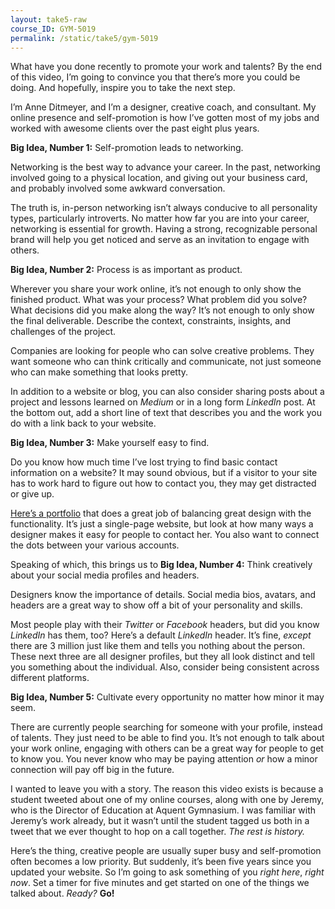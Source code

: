 ```yaml
---
layout: take5-raw
course_ID: GYM-5019
permalink: /static/take5/gym-5019
---
```


What have you done recently to promote your work and talents? By the end of this video, I’m going to convince you that there’s more you could be doing. And hopefully, inspire you to take the next step.

I’m Anne Ditmeyer, and I’m a designer, creative coach, and consultant. My online presence and self-promotion is how I’ve gotten most of my jobs and worked with awesome clients over the past eight plus years.

**Big Idea, Number 1:** Self-promotion leads to networking.

Networking is the best way to advance your career. In the past, networking involved going to a physical location, and giving out your business card, and probably involved some awkward conversation.

The truth is, in-person networking isn’t always conducive to all personality types, particularly introverts. No matter how far you are into your career, networking is essential for growth. Having a strong, recognizable personal brand will help you get noticed and serve as an invitation to engage with others.

**Big Idea, Number 2:** Process is as important as product.

Wherever you share your work online, it’s not enough to only show the finished product. What was your process? What problem did you solve? What decisions did you make along the way? It’s not enough to only show the final deliverable. Describe the context, constraints, insights, and challenges of the project.

Companies are looking for people who can solve creative problems. They want someone who can think critically and communicate, not just someone who can make something that looks pretty.

In addition to a website or blog, you can also consider sharing posts about a project and lessons learned on <cite>Medium</cite> or in a long form <cite>LinkedIn</cite> post. At the bottom out, add a short line of text that describes you and the work you do with a link back to your website.

**Big Idea, Number 3:** Make yourself easy to find.

Do you know how much time I’ve lost trying to find basic contact information on a website? It may sound obvious, but if a visitor to your site has to work hard to figure out how to contact you, they may get distracted or give up.

[Here’s a portfolio][1] that does a great job of balancing great design with the functionality. It’s just a single-page website, but look at how many ways a designer makes it easy for people to contact her. You also want to connect the dots between your various accounts.

Speaking of which, this brings us to **Big Idea, Number 4:** Think creatively about your social media profiles and headers.

Designers know the importance of details. Social media bios, avatars, and headers are a great way to show off a bit of your personality and skills.

Most people play with their <cite>Twitter</cite> or <cite>Facebook</cite> headers, but did you know <cite>LinkedIn</cite> has them, too? Here’s a default <cite>LinkedIn</cite> header. It’s fine, *except* there are 3 million just like them and tells you nothing about the person. These next three are all designer profiles, but they all look distinct and tell you something about the individual. Also, consider being consistent across different platforms.

**Big Idea, Number 5:** Cultivate every opportunity no matter how minor it may seem.

There are currently people searching for someone with your profile, instead of talents. They just need to be able to find you. It’s not enough to talk about your work online, engaging with others can be a great way for people to get to know you. You never know who may be paying attention *or* how a minor connection will pay off big in the future.

I wanted to leave you with a story. The reason this video exists is because a student tweeted about one of my online courses, along with one by Jeremy, who is the Director of Education at Aquent Gymnasium. I was familiar with Jeremy’s work already, but it wasn’t until the student tagged us both in a tweet that we ever thought to hop on a call together. *The rest is history.*

Here’s the thing, creative people are usually super busy and self-promotion often becomes a low priority. But suddenly, it’s been five years since you updated your website. So I’m going to ask something of you *right here*, *right now*. Set a timer for five minutes and get started on one of the things we talked about. *Ready?* **Go!**

[1]: https://owltastic.com


